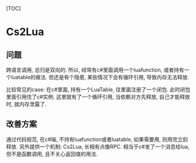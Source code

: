 [TOC]

# Cs2Lua

## 问题
跨语言调用, 总归是双向的. 所以, 经常有c#里面调用一个luafunction, 或者持有一个luatable的做法.
但还是有个隐患, 某些情况下会有循环引用, 导致内存无法释放.

比较常见的case: 在c#里面, 持有一个LuaTable, 往里面注册了一个闭包. 此时闭包里面引用住了c#实例. 这里就有了一个循环引用, 当依赖对方先释放, 自己才能释放时, 就内存泄露了.

## 改善方案
通过代码规范, 在c#端, 不持有luafunction或者luatable, 如果需要用, 则用完立刻释放. 
另外提供一个机制: Cs2Lua, 长相有点像RPC. 相当于c#发了一个消息给lua, 但不是函数调用, 且不关心返回值的用法.

